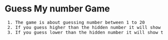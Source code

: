 


<h1> Guess My number Game </h1>

<pre>
 1. The game is about guessing number between 1 to 20 
 2. If you guess higher than the hidden number it will show too high means number is higher than the actual number
 3. If you guess lower than the hidden number it will show too low means number is lower than the actual number
</pre>



